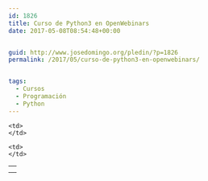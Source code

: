 ```yaml
---
id: 1826
title: Curso de Python3 en OpenWebinars
date: 2017-05-08T08:54:48+00:00


guid: http://www.josedomingo.org/pledin/?p=1826
permalink: /2017/05/curso-de-python3-en-openwebinars/


tags:
  - Cursos
  - Programación
  - Python
---
```

<table>
  <tr>
    <td>
    </td>
    
    <td>
    </td>
  </tr>
  
  <tr>
    <td>
    </td>
    
    <td>
    </td>
  </tr>
</table>

<!-- AddThis Advanced Settings generic via filter on the_content -->

<!-- AddThis Share Buttons generic via filter on the_content -->